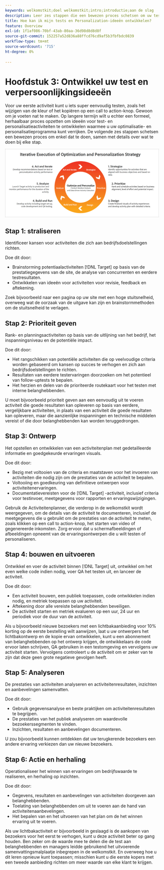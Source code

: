 ```yaml
---
keywords: welkomstkit;doel welkomstkit;intro;introductie;aan de slag
description: Leer zes stappen die een bewezen proces schetsen om uw test en verpersoonlijkingsideeën te verbeteren alvorens activiteiten in Adobe Target te creëren.
title: Hoe kan ik mijn tests en Personalization-ideeën ontwikkelen?
feature: Overview
exl-id: 1f1af086-70bf-43ab-80aa-36d98d8d8d8f
source-git-commit: 152257a52d836a88ffcd76cd9af5b3fbfbdc0839
workflow-type: tm+mt
source-wordcount: '715'
ht-degree: 0%

---
```


# Hoofdstuk 3: Ontwikkel uw test en verpersoonlijkingsideeën

Voor uw eerste activiteit kunt u iets super eenvoudig testen, zoals het wijzigen van de kleur of het kopiëren op een call to action-knop. Gewoon om je voeten nat te maken. Op langere termijn wilt u echter een formeel, herhaalbaar proces opzetten om ideeën voor test- en personalisatieactiviteiten te ontwikkelen waarmee u uw optimalisatie- en personalisatieprogramma kunt verrijken. De volgende zes stappen schetsen een bewezen proces om enkel dat te doen, samen met details over wat te doen bij elke stap.

![&#x200B; Interactieve Uitvoering van Optimalisering en het diagram van de Strategie van Personalization &#x200B;](/help/main/c-intro/assets/six-steps.png)

## Stap 1: straliseren

Identificeer kansen voor activiteiten die zich aan bedrijfsdoelstellingen richten.

Doe dit door:

* Brainstorming potentiaalactiviteiten [!DNL Target] op basis van de prestatiegegevens van de site, de analyse van concurrenten en eerdere testresultaten.
* Ontwikkelen van ideeën voor activiteiten voor revisie, feedback en aftekening.

Zoek bijvoorbeeld naar een pagina op uw site met een hoge stuitsnelheid, overweeg wat de oorzaak van de uitgave kan zijn en brainstormmethoden om de stuitsnelheid te verlagen.

## Stap 2: Prioriteit geven

Rank- en planningsactiviteiten op basis van de uitlijning van het bedrijf, het inspanningsniveau en de potentiële impact.

Doe dit door:

* Het rangschikken van potentiële activiteiten die op veelvoudige criteria worden gebaseerd om kansen op succes te verhogen en zich aan bedrijfsdoelstellingen te richten.
* Resultaten van eerdere testervaringen doorzoeken om het potentieel van follow-uptests te bepalen.
* Het herzien en delen van de prioriteerde routekaart voor het testen met interne belanghebbenden.

U moet bijvoorbeeld prioriteit geven aan een eenvoudig uit te voeren activiteit die goede resultaten kan opleveren op basis van eerdere, vergelijkbare activiteiten, in plaats van een activiteit die goede resultaten kan opleveren, maar die aanzienlijke inspanningen en technische middelen vereist of die door belanghebbenden kan worden teruggedrongen.

## Stap 3: Ontwerp

Het opstellen en ontwikkelen van een activiteitenplan met gedetailleerde informatie en goedgekeurde ervaringen visuals.

Doe dit door:

* Bezig met voltooien van de criteria en maatstaven voor het invoeren van activiteiten die nodig zijn om de prestaties van de activiteit te bepalen.
* Voltooiing en goedkeuring van definitieve ontwerpen voor activiteitenervaringen.
* Documentatievereisten voor de [!DNL Target] -activiteit, inclusief criteria voor testinvoer, meetgegevens voor rapporten en ervaringswijzigingen.

Gebruik de Activiteitenplanner, die verderop in de welkomstkit wordt weergegeven, om de details van de activiteit te documenteren, inclusief de meetgegevens die u gebruikt om de prestaties van de activiteit te meten, zoals klikken op een call to action-knop, het starten van video of gegenereerde inkomsten. Zorg ervoor dat u schermafbeeldingen of afbeeldingen opneemt van de ervaringsontwerpen die u wilt testen of personaliseren.

## Stap 4: bouwen en uitvoeren

Ontwikkel en voer de activiteit binnen [!DNL Target] uit, ontwikkel om het even welke code indien nodig, voer QA het testen uit, en lanceer de activiteit.

Doe dit door:

* Een activiteit bouwen, een publiek toepassen, code ontwikkelen indien nodig, en metriek toepassen op uw activiteit.
* Aftekening door alle vereiste belanghebbenden beveiligen.
* De activiteit starten en metriek evalueren op een uur, 24 uur en periodiek voor de duur van de activiteit.

Als u bijvoorbeeld nieuwe bezoekers met een lichtbakaanbieding voor 10% korting op de eerste bestelling wilt aanwijzen, laat u uw ontwerpers het lichtbakontwerp en de kopie ervan ontwikkelen, kunt u een abonnement van belanghebbenden op het ontwerp krijgen, de ontwikkelaars de code ervoor laten schrijven, QA gebruiken in een testomgeving en vervolgens uw activiteit starten. Vervolgens controleert u de activiteit om er zeker van te zijn dat deze geen grote negatieve gevolgen heeft.

## Stap 5: Analyseren

De prestaties van activiteiten analyseren en activiteitenresultaten, inzichten en aanbevelingen samenvatten.

Doe dit door:

* Gebruik gegevensanalyse en beste praktijken om activiteitenresultaten te begrijpen.
* De prestaties van het publiek analyseren om waardevolle bezoekerssegmenten te vinden.
* Inzichten, resultaten en aanbevelingen documenteren.

U zou bijvoorbeeld kunnen ontdekken dat uw terugkerende bezoekers een andere ervaring verkiezen dan uw nieuwe bezoekers.

## Stap 6: Actie en herhaling

Operationaliseer het winnen van ervaringen om bedrijfswaarde te realiseren, en herhaling op inzichten.

Doe dit door:

* Gegevens, resultaten en aanbevelingen van activiteiten doorgeven aan belanghebbenden.
* Toelating van belanghebbenden om uit te voeren aan de hand van activiteitenaanbevelingen.
* Het bepalen van en het uitvoeren van het plan om de het winnen ervaring uit te voeren.

Als uw lichtbakactiviteit er bijvoorbeeld in geslaagd is de aankopen van bezoekers voor het eerst te verhogen, kunt u deze activiteit beter op gang houden. Ben zeker om de waarde mee te delen die de test aan belanghebbenden en managers leidde gebruikend het uitvoerende samenvattingsmalplaatje inbegrepen in de welkomstkit. En overweeg hoe u dit leren opnieuw kunt toepassen; misschien kunt u die eerste kopers met een tweede aanbieding richten om meer waarde van elke klant te krijgen.
